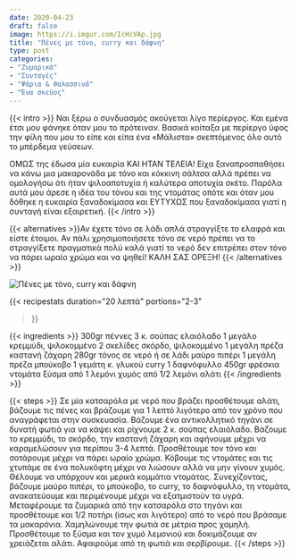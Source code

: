 ```yaml
---
date: 2020-04-23
draft: false
image: https://i.imgur.com/IcHcVAp.jpg
title: "Πένες με τόνο, curry και δάφνη"
type: post
categories:
- "Ζυμαρικά"
- "Συνταγές"
- "Ψάρια & θαλασσινά"
- "Ένα σκεύος"
---
```


{{< intro >}}
Ναι ξέρω ο συνδυασμός ακούγεται λίγο περίεργος. Και εμένα έτσι μου φάνηκε όταν μου το πρότειναν. Βασικά κοίταξα με περίεργο ύφος την φίλη που μου το είπε και είπα ένα «Μάλιστα» σκεπτόμενος όλο αυτό το μπέρδεμα γεύσεων.

ΟΜΩΣ της έδωσα μία ευκαιρία ΚΑΙ ΗΤΑΝ ΤΕΛΕΙΑ! Είχα ξαναπροσπαθήσει να κάνω μια μακαρονάδα με τόνο και κόκκινη σάλτσα αλλά πρέπει να ομολογήσω ότι ήταν ψιλοαποτυχία ή καλύτερα αποτυχία σκέτο. Παρόλα αυτά μου άρεσε η ιδέα του τόνου και της ντομάτας οπότε και όταν μου δόθηκε η ευκαιρία ξαναδοκίμασα και ΕΥΤΥΧΩΣ που ξαναδοκίμασα γιατί η συνταγή είναι εξαιρετική.
{{< /intro >}}

{{< alternatives >}}Αν έχετε τόνο σε λάδι απλά στραγγίξτε το ελαφρά και είστε έτοιμοι. Αν πάλι χρησιμοποιήσετε τόνο σε νερό πρέπει να το στραγγίξετε πραγματικά πολύ καλά γιατί το νερό δεν επιτρέπει στον τόνο να πάρει ωραίο χρώμα και να ψηθεί! ΚΑΛΗ ΣΑΣ ΟΡΕΞΗ!
{{< /alternatives >}}

![Πένες με τόνο, curry και δάφνη](https://i.imgur.com/pzxfw48.jpg "Πένες με τόνο, curry και δάφνη")

{{< recipestats 
    duration="20 λεπτά"
    portions="2-3"
>}}

{{< ingredients >}} 
300gr πέννες
3 κ. σούπας ελαιόλαδο
1 μεγάλο κρεμμύδι, ψιλοκομμένο
2 σκελίδες σκόρδο, ψιλοκομμένο
1 μεγάλη πρέζα καστανή ζάχαρη
280gr τόνος σε νερό ή σε λάδι
μαύρο πιπέρι
1 μεγάλη πρέζα μπούκοβο
1 γεμάτη κ. γλυκού curry 
1 δαφνόφυλλο
450gr φρέσκια ντομάτα
ξύσμα από 1 λεμόνι
χυμός από 1/2 λεμόνι
αλάτι
{{< /ingredients >}}

{{< steps >}}
Σε μία κατσαρόλα με νερό που βράζει προσθέτουμε αλάτι, βάζουμε τις πένες και βράζουμε για 1 λεπτό λιγότερο από τον χρόνο που αναγράφεται στην συσκευασία.
Βάζουμε ένα αντικολλητικό τηγάνι σε δυνατή φωτιά για να κάψει και ρίχνουμε 2 κ. σούπας ελαιόλαδο.
Βάζουμε το κρεμμύδι, το σκόρδο, την καστανή ζάχαρη και αφήνουμε μέχρι να  καραμελώσουν για περίπου 3-4 λεπτά.
Προσθέτουμε τον τόνο και σοτάρουμε μέχρι να πάρει ωραίο χρώμα.
Κόβουμε τις ντομάτες και τις χτυπάμε σε ένα πολυκόφτη μέχρι να λιώσουν αλλά να μην γίνουν χυμός. Θέλουμε να υπάρχουν και μερικά κομμάτια ντομάτας.
Συνεχίζοντας, βάζουμε μαύρο πιπέρι, το μπούκοβο, το curry, το δαφνόφυλλο, τη ντομάτα, ανακατεύουμε και περιμένουμε μέχρι να εξατμιστούν τα υγρά.
Μεταφέρουμε τα ζυμαρικά από την κατσαρόλα στο τηγάνι και προσθέτουμε και 1/2 ποτήρι (ίσως και λιγότερο) από το νερό που βράσαμε τα μακαρόνια.
Χαμηλώνουμε την φωτιά σε μέτρια προς χαμηλή.
Προσθέτουμε το ξύσμα και τον χυμό λεμονιού και δοκιμάζουμε αν χρειάζεται αλάτι.
Αφαιρούμε από τη φωτιά και σερβίρουμε.
{{< /steps >}}